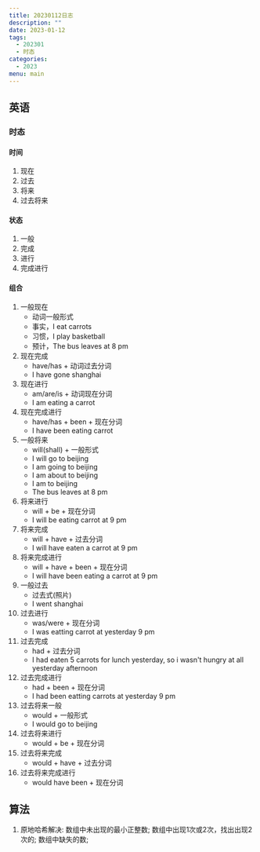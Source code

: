 ```yaml
---
title: 20230112日志
description: ""
date: 2023-01-12
tags:
  - 202301
  - 时态
categories:
  - 2023
menu: main
---
```


## 英语

### 时态

#### 时间

1. 现在
2. 过去
3. 将来
4. 过去将来

#### 状态

1. 一般
2. 完成
3. 进行
4. 完成进行
<!--more-->

#### 组合

1. 一般现在
   - 动词一般形式
   - 事实，I eat carrots
   - 习惯，I play basketball
   - 预计，The bus leaves at 8 pm
2. 现在完成
   - have/has + 动词过去分词
   - I have gone shanghai
3. 现在进行
   - am/are/is + 动词现在分词
   - I am eating a carrot
4. 现在完成进行
   - have/has + been + 现在分词
   - I have been eating carrot
5. 一般将来
   - will(shall) + 一般形式
   - I will go to beijing
   - I am going to beijing
   - I am about to beijing
   - I am to beijing
   - The bus leaves at 8 pm
6. 将来进行
   - will + be + 现在分词
   - I will be eating carrot at 9 pm
7. 将来完成
   - will + have + 过去分词
   - I will have eaten a carrot at 9 pm
8. 将来完成进行
   - will + have + been + 现在分词
   - I will have been eating a carrot at 9 pm
9. 一般过去
   - 过去式(照片)
   - I went shanghai
10. 过去进行
    - was/were + 现在分词
    - I was eatting carrot at yesterday 9 pm
11. 过去完成
    - had + 过去分词
    - I had eaten 5 carrots for lunch yesterday, so i wasn't hungry at all yesterday afternoon
12. 过去完成进行
    - had + been + 现在分词
    - I had been eatting carrots at yesterday 9 pm
13. 过去将来一般
    - would + 一般形式
    - I would go to beijing
14. 过去将来进行
    - would + be + 现在分词
15. 过去将来完成
    - would + have + 过去分词
16. 过去将来完成进行
    - would have been + 现在分词

## 算法

1. 原地哈希解决: 数组中未出现的最小正整数; 数组中出现1次或2次，找出出现2次的; 数组中缺失的数;

